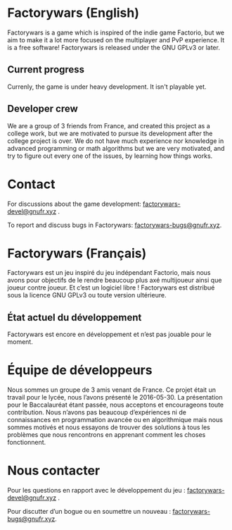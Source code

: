 # Factorywars (English) #

Factorywars is a game which is inspired of the indie game Factorio, but 
we aim to make it a lot more focused on the multiplayer and PvP 
experience. It is a free software! Factorywars is released under the
GNU GPLv3 or later.


## Current progress ##

Currenly, the game is under heavy development. It isn't playable yet.

## Developer crew ##

We are a group of 3 friends from France, and created this project as a 
college work, but we are motivated to pursue its development after the 
college project is over. We do not have much experience nor knowledge in
 advanced programming or math algorithms but we are very motivated, and 
try to figure out every one of the issues, by learning how things works.

# Contact #

For discussions about the game development: 
[factorywars-devel@gnufr.xyz](http://lists.gnufr.xyz/listinfo/factorywars-devel)
.

To report and discuss bugs in Factorywars: 
[factorywars-bugs@gnufr.xyz](http://lists.gnufr.xyz/listinfo/factorywars-bugs).

# Factorywars (Français) #

Factorywars est un jeu inspiré du jeu indépendant Factorio, mais nous avons pour
objectifs de le rendre beaucoup plus axé multijoueur ainsi que joueur
contre joueur.
Et c’est un logiciel libre ! Factorywars est distribué sous la licence GNU GPLv3
 ou toute version ultérieure.

## État actuel du développement ##

Factorywars est encore en développement et n’est pas jouable pour le moment.

# Équipe de développeurs #

Nous sommes un groupe de 3 amis venant de France. Ce projet était un travail
pour le lycée, nous l’avons présenté le 2016-05-30.
La présentation pour le Baccalauréat étant passée, nous acceptons et
encourageons toute contribution.
Nous n’avons pas beaucoup d’expériences ni de connaissances en programmation
avancée ou en algorithmique mais nous sommes motivés et nous essayons de
trouver des solutions à tous les problèmes que nous rencontrons en apprenant
comment les choses fonctionnent.

# Nous contacter #

Pour les questions en rapport avec le développement du jeu : 
[factorywars-devel@gnufr.xyz](http://lists.gnufr.xyz/listinfo/factorywars-devel)
.

Pour discutter d’un bogue ou en soumettre un nouveau : 
[factorywars-bugs@gnufr.xyz](http://lists.gnufr.xyz/listinfo/factorywars-bugs).
